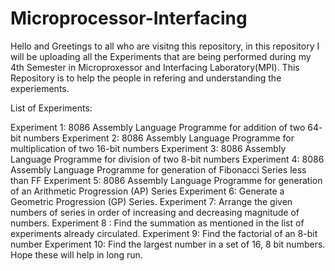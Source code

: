 # Microprocessor-Interfacing
Hello and Greetings to all who are visitng this repository, in this repository I will be uploading all the Experiments that are being performed during my 4th Semester in Microproxessor and Interfacing Laboratory(MPI). This Repository is to help the people in refering and understanding the experiements.

List of Experiments:

Experiment 1: 8086 Assembly Language Programme for addition of two 64- bit numbers
Experiment 2: 8086 Assembly Language Programme for multiplication of two 16-bit numbers
Experiment 3: 8086 Assembly Language Programme for division of two 8-bit numbers
Experiment 4: 8086 Assembly Language Programme for generation of Fibonacci Series less than FF
Experiment 5: 8086 Assembly Language Programme for generation of an Arithmetic Progression (AP) Series
Experiment 6: Generate a Geometric Progression (GP) Series.
Experiment 7: Arrange the given numbers of series in order of increasing and decreasing magnitude of numbers.
Experiment 8 : Find the summation as mentioned in the list of experiments already circulated.
Experiment 9: Find the factorial of an 8-bit number
Experiment 10: Find the largest number in a set of 16, 8 bit numbers.
Hope these will help in long run.
